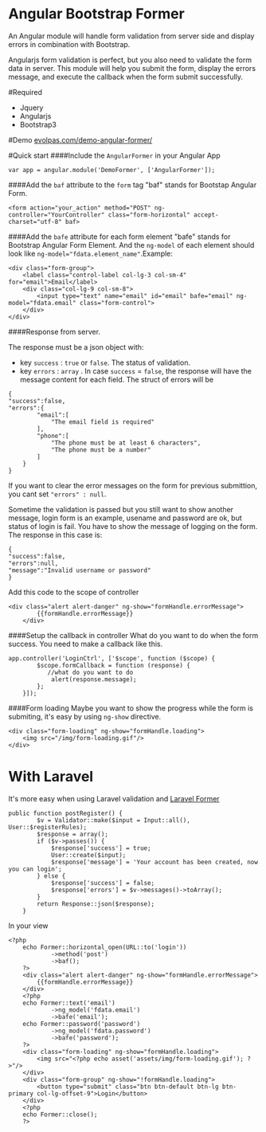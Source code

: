 Angular Bootstrap Former
=========

An Angular module will handle form validation from server side and display errors in combination with Bootstrap.

Angularjs form validation is perfect, but you also need to validate the form data in server. This module will help you submit the form, display the errors message, and execute the callback when the form submit successfully.

#Required 
* Jquery 
* Angularjs
* Bootstrap3

#Demo
[evolpas.com/demo-angular-former/](http://evolpas.com/demo-angular-former/)

#Quick start
####Include the `AngularFormer` in your Angular App
```
var app = angular.module('DemoFormer', ['AngularFormer']);
```
####Add the `baf` attribute to the `form` tag
"baf" stands for Bootstap Angular Form.
```
<form action="your_action" method="POST" ng-controller="YourController" class="form-horizontal" accept-charset="utf-8" baf>
```
####Add the `bafe` attribute for each form element
"bafe" stands for Bootstrap Angular Form Element. And the `ng-model` of each element should look like `ng-model="fdata.element_name"`.Example: 
```
<div class="form-group">
	<label class="control-label col-lg-3 col-sm-4" for="email">Email</label>
	<div class="col-lg-9 col-sm-8">
		<input type="text" name="email" id="email" bafe="email" ng-model="fdata.email" class="form-control">
	</div>
</div>
```
####Response from server.

The response must be a json object with: 
* key `success` : `true` or `false`. The status of validation.
* key `errors` : `array` . In case `success` = `false`, the response will have the message content for each field. The struct of errors will be
```
{
"success":false,
"errors":{
        "email":[
            "The email field is required"
        ],
        "phone":[
            "The phone must be at least 6 characters",
            "The phone must be a number"
        ]
    }
}
```
If you want to clear the error messages on the form for previous submittion, you cant set `"errors" : null`.

Sometime the validation is passed but you still want to show another message, login form is an example, usename and password are ok, but status of login is fail. You have to show the message of logging on the form. The response in this case is: 
```
{
"success":false,
"errors":null,
"message":"Invalid username or password"
}
```
Add this code to the scope of controller
```
<div class="alert alert-danger" ng-show="formHandle.errorMessage">
        {{formHandle.errorMessage}}
    </div>
```

####Setup the callback in controller
What do you want to do when the form success. You need to make a callback like this.
```
app.controller('LoginCtrl', ['$scope', function ($scope) {
        $scope.formCallback = function (response) {
           //what do you want to do
            alert(response.message);
        };
    }]);
```
####Form loading
Maybe you want to show the progress while the form is submiting, it's easy by using `ng-show` directive.
```
<div class="form-loading" ng-show="formHandle.loading">
    <img src="/img/form-loading.gif"/>
</div>
```
# With Laravel 
It's more easy when using Laravel validation and [Laravel Former](https://github.com/Anahkiasen/former)
```
public function postRegister() {
        $v = Validator::make($input = Input::all(), User::$registerRules);
        $response = array();
        if ($v->passes()) {
            $response['success'] = true;
            User::create($input);
            $response['message'] = 'Your account has been created, now you can login';
        } else {
            $response['success'] = false;
            $response['errors'] = $v->messages()->toArray();
        }
        return Response::json($response);
    }
```
In your view
```
<?php
    echo Former::horizontal_open(URL::to('login'))
            ->method('post')
            ->baf();
    ?>
    <div class="alert alert-danger" ng-show="formHandle.errorMessage">
        {{formHandle.errorMessage}}
    </div>
    <?php
    echo Former::text('email')
            ->ng_model('fdata.email')
            ->bafe('email');
    echo Former::password('password')
            ->ng_model('fdata.password')
            ->bafe('password');
    ?>
    <div class="form-loading" ng-show="formHandle.loading">
        <img src="<?php echo asset('assets/img/form-loading.gif'); ?>"/>
    </div>
    <div class="form-group" ng-show="!formHandle.loading">
        <button type="submit" class="btn btn-default btn-lg btn-primary col-lg-offset-9">Login</button>
    </div>
    <?php
    echo Former::close();
    ?>
```
